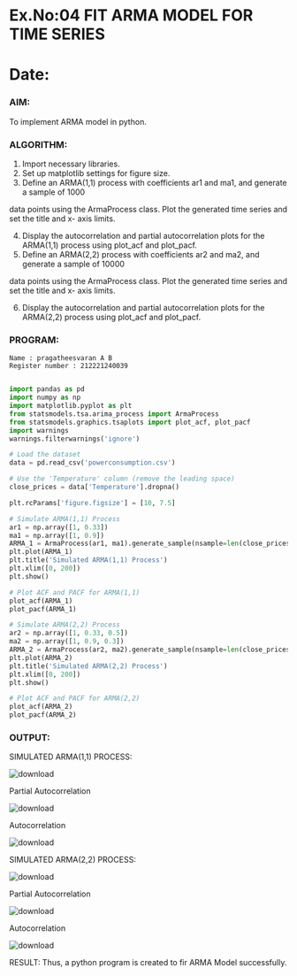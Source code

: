 # Ex.No:04   FIT ARMA MODEL FOR TIME SERIES

# Date: 


### AIM:
To implement ARMA model in python.
### ALGORITHM:
1. Import necessary libraries.
2. Set up matplotlib settings for figure size.
3. Define an ARMA(1,1) process with coefficients ar1 and ma1, and generate a sample of 1000

data points using the ArmaProcess class. Plot the generated time series and set the title and x-
axis limits.

4. Display the autocorrelation and partial autocorrelation plots for the ARMA(1,1) process using
plot_acf and plot_pacf.
5. Define an ARMA(2,2) process with coefficients ar2 and ma2, and generate a sample of 10000

data points using the ArmaProcess class. Plot the generated time series and set the title and x-
axis limits.

6. Display the autocorrelation and partial autocorrelation plots for the ARMA(2,2) process using
plot_acf and plot_pacf.
### PROGRAM:
```
Name : pragatheesvaran A B
Register number : 212221240039
```
```python

import pandas as pd
import numpy as np
import matplotlib.pyplot as plt
from statsmodels.tsa.arima_process import ArmaProcess
from statsmodels.graphics.tsaplots import plot_acf, plot_pacf
import warnings
warnings.filterwarnings('ignore')

# Load the dataset
data = pd.read_csv('powerconsumption.csv')

# Use the 'Temperature' column (remove the leading space)
close_prices = data['Temperature'].dropna()

plt.rcParams['figure.figsize'] = [10, 7.5]

# Simulate ARMA(1,1) Process
ar1 = np.array([1, 0.33])
ma1 = np.array([1, 0.9])
ARMA_1 = ArmaProcess(ar1, ma1).generate_sample(nsample=len(close_prices))
plt.plot(ARMA_1)
plt.title('Simulated ARMA(1,1) Process')
plt.xlim([0, 200])
plt.show()

# Plot ACF and PACF for ARMA(1,1)
plot_acf(ARMA_1)
plot_pacf(ARMA_1)

# Simulate ARMA(2,2) Process
ar2 = np.array([1, 0.33, 0.5])
ma2 = np.array([1, 0.9, 0.3])
ARMA_2 = ArmaProcess(ar2, ma2).generate_sample(nsample=len(close_prices) * 10)
plt.plot(ARMA_2)
plt.title('Simulated ARMA(2,2) Process')
plt.xlim([0, 200])
plt.show()

# Plot ACF and PACF for ARMA(2,2)
plot_acf(ARMA_2)
plot_pacf(ARMA_2)

```

### OUTPUT:
SIMULATED ARMA(1,1) PROCESS:

![download](https://github.com/user-attachments/assets/440ae1a4-cfb8-4ce8-a920-4478c9df6bca)


Partial Autocorrelation

![download](https://github.com/user-attachments/assets/aef87ab3-4df6-4aad-9c82-701dcfd4a029)



Autocorrelation

![download](https://github.com/user-attachments/assets/027ecf0d-41a8-4a38-b1f7-a9b043e32307)



SIMULATED ARMA(2,2) PROCESS:

![download](https://github.com/user-attachments/assets/53d04690-bf67-4b04-be9e-5146d7f13575)



Partial Autocorrelation

![download](https://github.com/user-attachments/assets/ed81e098-7ed3-4a7b-b5e3-0cb2498d5eba)




Autocorrelation

![download](https://github.com/user-attachments/assets/378b0c9c-b689-4082-a251-56c4715a31ea)




RESULT:
Thus, a python program is created to fir ARMA Model successfully.
